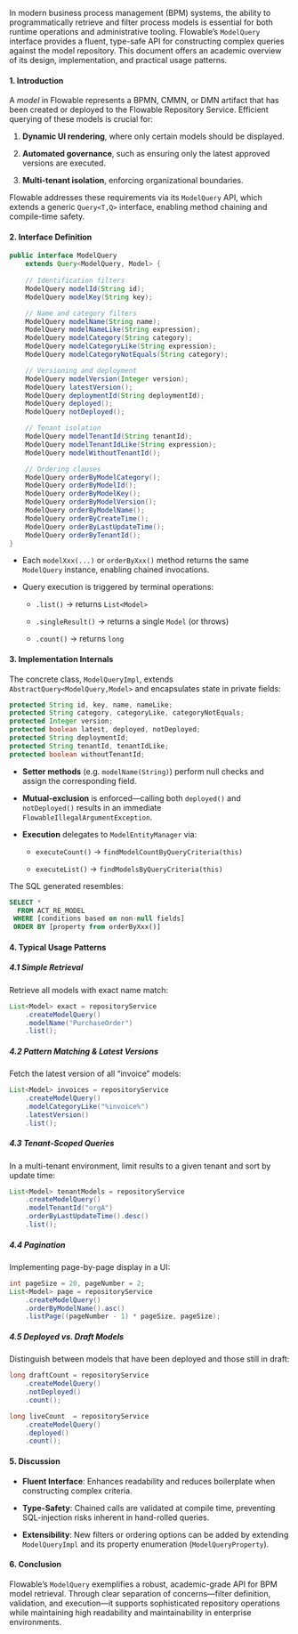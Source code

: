 
In modern business process management (BPM) systems, the ability to programmatically retrieve and filter process models is essential for both runtime operations and administrative tooling. Flowable’s `ModelQuery` interface provides a fluent, type-safe API for constructing complex queries against the model repository. This document offers an academic overview of its design, implementation, and practical usage patterns.

#### 1. Introduction

A _model_ in Flowable represents a BPMN, CMMN, or DMN artifact that has been created or deployed to the Flowable Repository Service. Efficient querying of these models is crucial for:

1. **Dynamic UI rendering**, where only certain models should be displayed.
    
2. **Automated governance**, such as ensuring only the latest approved versions are executed.
    
3. **Multi-tenant isolation**, enforcing organizational boundaries.

Flowable addresses these requirements via its `ModelQuery` API, which extends a generic `Query<T,Q>` interface, enabling method chaining and compile-time safety.

#### 2. Interface Definition

```java
public interface ModelQuery 
    extends Query<ModelQuery, Model> {
    
    // Identification filters
    ModelQuery modelId(String id);
    ModelQuery modelKey(String key);

    // Name and category filters
    ModelQuery modelName(String name);
    ModelQuery modelNameLike(String expression);
    ModelQuery modelCategory(String category);
    ModelQuery modelCategoryLike(String expression);
    ModelQuery modelCategoryNotEquals(String category);

    // Versioning and deployment
    ModelQuery modelVersion(Integer version);
    ModelQuery latestVersion();
    ModelQuery deploymentId(String deploymentId);
    ModelQuery deployed();
    ModelQuery notDeployed();

    // Tenant isolation
    ModelQuery modelTenantId(String tenantId);
    ModelQuery modelTenantIdLike(String expression);
    ModelQuery modelWithoutTenantId();

    // Ordering clauses
    ModelQuery orderByModelCategory();
    ModelQuery orderByModelId();
    ModelQuery orderByModelKey();
    ModelQuery orderByModelVersion();
    ModelQuery orderByModelName();
    ModelQuery orderByCreateTime();
    ModelQuery orderByLastUpdateTime();
    ModelQuery orderByTenantId();
}
```

- Each `modelXxx(...)` or `orderByXxx()` method returns the same `ModelQuery` instance, enabling chained invocations.
    
- Query execution is triggered by terminal operations:
    
    - `.list()` → returns `List<Model>`
        
    - `.singleResult()` → returns a single `Model` (or throws)
        
    - `.count()` → returns `long`

#### 3. Implementation Internals

The concrete class, `ModelQueryImpl`, extends `AbstractQuery<ModelQuery,Model>` and encapsulates state in private fields:

```java
protected String id, key, name, nameLike;
protected String category, categoryLike, categoryNotEquals;
protected Integer version;
protected boolean latest, deployed, notDeployed;
protected String deploymentId;
protected String tenantId, tenantIdLike;
protected boolean withoutTenantId;
```

- **Setter methods** (e.g. `modelName(String)`) perform null checks and assign the corresponding field.
    
- **Mutual‐exclusion** is enforced—calling both `deployed()` and `notDeployed()` results in an immediate `FlowableIllegalArgumentException`.
    
- **Execution** delegates to `ModelEntityManager` via:
    
    - `executeCount()` → `findModelCountByQueryCriteria(this)`
        
    - `executeList()` → `findModelsByQueryCriteria(this)`


The SQL generated resembles:

```sql
SELECT * 
  FROM ACT_RE_MODEL 
 WHERE [conditions based on non-null fields]
 ORDER BY [property from orderByXxx()]
```


#### 4. Typical Usage Patterns

##### 4.1 Simple Retrieval

Retrieve all models with exact name match:

```java
List<Model> exact = repositoryService
    .createModelQuery()
    .modelName("PurchaseOrder")
    .list();
```

##### 4.2 Pattern Matching & Latest Versions

Fetch the latest version of all “invoice” models:

```java
List<Model> invoices = repositoryService
    .createModelQuery()
    .modelCategoryLike("%invoice%")
    .latestVersion()
    .list();
```

##### 4.3 Tenant-Scoped Queries

In a multi-tenant environment, limit results to a given tenant and sort by update time:

```java
List<Model> tenantModels = repositoryService
    .createModelQuery()
    .modelTenantId("orgA")
    .orderByLastUpdateTime().desc()
    .list();
```

##### 4.4 Pagination

Implementing page-by-page display in a UI:

```java
int pageSize = 20, pageNumber = 2;
List<Model> page = repositoryService
    .createModelQuery()
    .orderByModelName().asc()
    .listPage((pageNumber - 1) * pageSize, pageSize);
```

##### 4.5 Deployed vs. Draft Models

Distinguish between models that have been deployed and those still in draft:

```java
long draftCount = repositoryService
    .createModelQuery()
    .notDeployed()
    .count();

long liveCount  = repositoryService
    .createModelQuery()
    .deployed()
    .count();
```


#### 5. Discussion

- **Fluent Interface**: Enhances readability and reduces boilerplate when constructing complex criteria.
    
- **Type-Safety**: Chained calls are validated at compile time, preventing SQL-injection risks inherent in hand-rolled queries.
    
- **Extensibility**: New filters or ordering options can be added by extending `ModelQueryImpl` and its property enumeration (`ModelQueryProperty`).


#### 6. Conclusion

Flowable’s `ModelQuery` exemplifies a robust, academic-grade API for BPM model retrieval. Through clear separation of concerns—filter definition, validation, and execution—it supports sophisticated repository operations while maintaining high readability and maintainability in enterprise environments.
